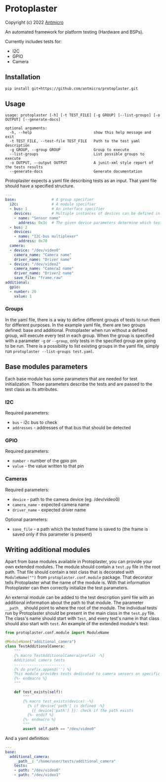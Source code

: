 # Protoplaster

Copyright (c) 2022 [Antmicro](https://www.antmicro.com)

An automated framework for platform testing (Hardware and BSPs).

Currently includes tests for:

* I2C
* GPIO
* Camera

## Installation
```bash
pip install git+https://github.com/antmicro/protoplaster.git
```

## Usage

```
usage: protoplaster [-h] [-t TEST_FILE] [-g GROUP] [--list-groups] [-o OUTPUT] [--generate-docs]

optional arguments:
  -h, --help                            show this help message and exit
  -t TEST_FILE, --test-file TEST_FILE   Path to the test yaml description
  -g GROUP, --group GROUP               Group to execute
  --list-groups                         List possible groups to execute
  -o OUTPUT, --output OUTPUT            A junit-xml style report of the tests results
  --generate-docs                       Generate documentation
```

Protoplaster expects a yaml file describing tests as an input. That yaml file should have a specified structure.

```yaml
---
base:                # A group specifier
  i2c:               # A module specifier
  - bus: 1           # An interface specifier
    devices:         # Multiple instances of devices can be defined in one module
    - name: "Sensor name"
      address: 0x3c  # The given device parameters determine which tests will be run for the module
  - bus: 2
    devices:
    - name: "I2C-bus multiplexer"
      address: 0x70
  camera:
  - device: "/dev/video0"
    camera_name: "Camera name"
    driver_name: "Driver name"
  - device: "/dev/video2"
    camera_name: "Camera2 name"
    driver_name: "Driver2 name"
    save_file: "frame.raw"
additional:
  gpio:
  - number: 20
    value: 1
```

### Groups
In the yaml file, there is a way to define different groups of tests to run them for different purposes. In the example yaml file, there are two groups defined: base and additional. Protoplaster when run without a defined group, will execute every test in each group. When the group is specified with a parameter `-g` or `--group`, only tests in the specified group are going to be run. There is a possibility to list existing groups in the yaml file, simply run `protoplaster --list-groups test.yaml`.

## Base modules parameters
Each base module has some parameters that are needed for test initialization. Those parameters describe the tests and are passed to the test class as its attributes.

### I2C
Required parameters:

* `bus` - i2c bus to check
* `addresses` - addresses of that bus that should be detected

### GPIO
Required parameters:

* `number` - number of the gpio pin
* `value` - the value written to that pin

### Cameras
Required parameters:

* `device` - path to the camera device (eg. /dev/video0)
* `camera_name` - expected camera name
* `driver_name` - expected driver name

Optional parameters:

* `save_file` - a path which the tested frame is saved to (the frame is saved only if this parameter is present)

## Writing additional modules
Apart from base modules available in Protoplaster, you can provide your own extended modules. The module should contain a `test.py` file in the root path. That file should contain a test class that is decorated with `ModuleName("")` from `protoplaster.conf.module` package. That decorator tells Protoplaster what the name of the module is. With that information Protoplaster can then correctly initialize the test parameters.

An external module can be added to the test description yaml file with an additional information about the path to that module. The parameter `__path__` should point to where the root of the module. The individual tests run by Protoplaster should be present in the main class in the `test.py` file. The class's name should start with `Test`, and every test's name in that class should also start with `test`. An example of the extended module's test:

```python
from protoplaster.conf.module import ModuleName

@ModuleName("additional_camera")
class TestAdditionalCamera:
    """
    {% macro TestAdditionalCamera(prefix) -%}
    Additional camera tests
    -----------------------
    {% do prefix.append('') %}
    This module provides tests dedicated to camera sensors on specific video node:
    {%- endmacro %}
    """

    def test_exists(self):
        """
        {% macro test_exists(device) -%}
          {% if device['path'] is defined -%}
            {{ device['path'] }}: check if the path exists
          {%- endif %}
        {%- endmacro %}
        """
        assert self.path == "/dev/video0"
```

And a yaml definition:

```yaml
---
base:
  additional_camera:
    __path__: "/home/user/tests/additional_camera"
    tests:
    - path: "/dev/video0"
    - path: "/dev/video1"
```
